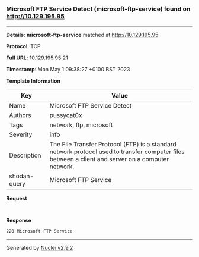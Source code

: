 ### Microsoft FTP Service Detect (microsoft-ftp-service) found on http://10.129.195.95
---
**Details**: **microsoft-ftp-service**  matched at http://10.129.195.95

**Protocol**: TCP

**Full URL**: 10.129.195.95:21

**Timestamp**: Mon May 1 09:38:27 +0100 BST 2023

**Template Information**

| Key | Value |
|---|---|
| Name | Microsoft FTP Service Detect |
| Authors | pussycat0x |
| Tags | network, ftp, microsoft |
| Severity | info |
| Description | The File Transfer Protocol (FTP) is a standard network protocol used to transfer computer files between a client and server on a computer network.<br> |
| shodan-query | Microsoft FTP Service |

**Request**
```http


```

**Response**
```http
220 Microsoft FTP Service

```


---
Generated by [Nuclei v2.9.2](https://github.com/projectdiscovery/nuclei)
